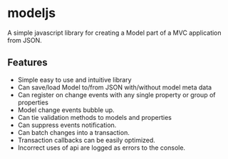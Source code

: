 modeljs
=======

A simple javascript library for creating a Model part of a MVC application from JSON.

Features
--------------------
  - Simple easy to use and intuitive library
  - Can save/load Model to/from JSON with/without model meta data
  - Can register on change events with any single property or group of properties
  - Model change events bubble up.
  - Can tie validation methods to models and properties
  - Can suppress events notification.
  - Can batch changes into a transaction.
  - Transaction callbacks can be easily optimized.
  - Incorrect uses of api are logged as errors to the console.